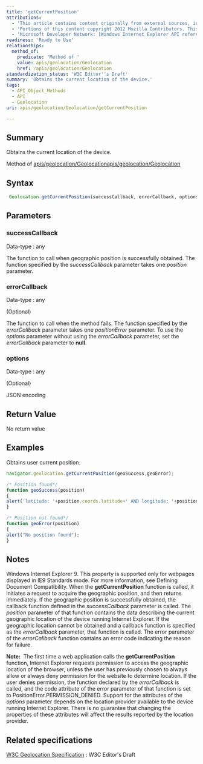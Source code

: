 ```yaml
---
title: 'getCurrentPosition'
attributions:
  - 'This article contains content originally from external sources, including ones licensed under the CC-BY-SA license. [![cc-by-sa-small-wpd.png](/assets/public/c/c8/cc-by-sa-small-wpd.png)](http://creativecommons.org/licenses/by-sa/3.0/us/)'
  - 'Portions of this content copyright 2012 Mozilla Contributors. This article contains work licensed under the Creative Commons Attribution-Sharealike License v2.5 or later. The original work is available at Mozilla Developer Network: [Article](https://developer.mozilla.org/en-US/docs/Using_geolocation)'
  - 'Microsoft Developer Network: [Windows Internet Explorer API reference Article](http://msdn.microsoft.com/en-us/library/ie/hh828809%28v=vs.85%29.aspx)'
readiness: 'Ready to Use'
relationships:
  method_of:
    predicate: 'Method of '
    value: apis/geolocation/Geolocation
    href: /apis/geolocation/Geolocation
standardization_status: 'W3C Editor''s Draft'
summary: 'Obtains the current location of the device.'
tags:
  - API_Object_Methods
  - API
  - Geolocation
uri: apis/geolocation/Geolocation/getCurrentPosition

---
```

## Summary

Obtains the current location of the device.

Method of [apis/geolocation/Geolocation](/apis/geolocation/Geolocation)[apis/geolocation/Geolocation](/apis/geolocation/Geolocation)

## Syntax

``` js
 Geolocation.getCurrentPosition(successCallback, errorCallback, options);
```

## Parameters

### successCallback

 Data-type
:   any

 The function to call when geographic position is successfully obtained. The function specified by the *successCallback* parameter takes one *position* parameter.

### errorCallback

 Data-type
:   any

(Optional)

The function to call when the method fails. The function specified by the *errorCallback* parameter takes one *positionError* parameter. To use the *options* parameter without using the *errorCallback* parameter, set the *errorCallback* parameter to **null**.

### options

 Data-type
:   any

(Optional)

JSON encoding

## Return Value

No return value

## Examples

Obtains user current position.

``` js
navigator.geolocation.getCurrentPosition(geoSuccess,geoError);

/* Position found*/
function geoSuccess(position)
{
alert('latitude: '+position.coords.latitude+' AND longitude: '+position.coords.longitude);
}

/* Position not found*/
function geoError(position)
{
alert("No position found");
}
```

## Notes

Windows Internet Explorer 9. This property is supported only for webpages displayed in IE9 Standards mode. For more information, see Defining Document Compatibility. When the **getCurrentPosition** function is called, it initiates a request to acquire the geographic position, and then returns immediately. If the geographic position is successfully obtained, the callback function defined in the *successCallback* parameter is called. The *position* parameter of that function contains the data describing the current geographic location of the device running Internet Explorer. If the geographic location cannot be obtained and a callback function is specified as the *errorCallback* parameter, that function is called. The error parameter of the *errorCallback* function contains an error code indicating the reason for failure.

**Note:**  The first time a web application calls the **getCurrentPosition** function, Internet Explorer requests permission to access the geographic location of the browser, unless the user has previously chosen to always allow or always deny permission for the website to determine location. If the user denies permission, the function declared by the *errorCallback* is called, and the code attribute of the error parameter of that function is set to PositionError.PERMISSION\_DENIED. Support for the attributes of the *options* parameter depends on the location provider available to the device running Internet Explorer. There is no guarantee that changing the properties of these attributes will affect the results reported by the location provider.

## Related specifications

[W3C Geolocation Specification](http://dev.w3.org/geo/api/spec-source.html)
:   W3C Editor's Draft
